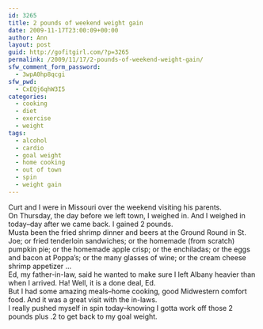 ```yaml
---
id: 3265
title: 2 pounds of weekend weight gain
date: 2009-11-17T23:00:09+00:00
author: Ann
layout: post
guid: http://gofitgirl.com/?p=3265
permalink: /2009/11/17/2-pounds-of-weekend-weight-gain/
sfw_comment_form_password:
  - 3wpA0hp8qcgi
sfw_pwd:
  - CxEQj6qhW3I5
categories:
  - cooking
  - diet
  - exercise
  - weight
tags:
  - alcohol
  - cardio
  - goal weight
  - home cooking
  - out of town
  - spin
  - weight gain
---
```

Curt and I were in Missouri over the weekend visiting his parents.  
On Thursday, the day before we left town, I weighed in. And I weighed in today&#8211;day after we came back. I gained 2 pounds.  
Musta been the fried shrimp dinner and beers at the Ground Round in St. Joe; or fried tenderloin sandwiches; or the homemade (from scratch) pumpkin pie; or the homemade apple crisp; or the enchiladas; or the eggs and bacon at Poppa&#8217;s; or the many glasses of wine; or the cream cheese shrimp appetizer &#8230;  
Ed, my father-in-law, said he wanted to make sure I left Albany heavier than when I arrived. Ha! Well, it is a done deal, Ed.  
But I had some amazing meals&#8211;home cooking, good Midwestern comfort food. And it was a great visit with the in-laws.  
I really pushed myself in spin today&#8211;knowing I gotta work off those 2 pounds plus .2 to get back to my goal weight.